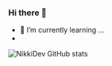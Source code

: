 ### Hi there 👋
- 🌱 I’m currently learning ...
- 
![NikkiDev GitHub stats](https://github-readme-stats.vercel.app/api?username=nikkidev&show_icons=true&theme=blue-green&border-radius=10)
<!--
**NikkiDev/NikkiDev** is a ✨ _special_ ✨ repository because its `README.md` (this file) appears on your GitHub profile.

Here are some ideas to get you started:

- 🔭 I’m currently working on ...
- 🌱 I’m currently learning ...
- 👯 I’m looking to collaborate on ...
- 🤔 I’m looking for help with ...
- 💬 Ask me about ...
- 📫 How to reach me: ...
- 😄 Pronouns: ...
- ⚡ Fun fact: ...
-->
